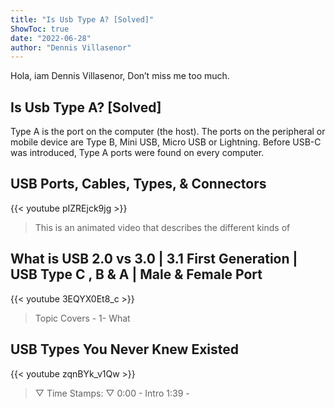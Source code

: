 ```yaml
---
title: "Is Usb Type A? [Solved]"
ShowToc: true 
date: "2022-06-28"
author: "Dennis Villasenor" 
---
```


Hola, iam Dennis Villasenor, Don’t miss me too much.
## Is Usb Type A? [Solved]
 Type A is the port on the computer (the host). The ports on the peripheral or mobile device are Type B, Mini USB, Micro USB or Lightning. Before USB-C was introduced, Type A ports were found on every computer.

## USB Ports, Cables, Types, & Connectors
{{< youtube pIZREjck9jg >}}
>This is an animated video that describes the different kinds of 

## What is USB 2.0 vs 3.0 | 3.1 First Generation | USB Type C , B & A | Male & Female Port
{{< youtube 3EQYX0Et8_c >}}
>Topic Covers - 1- What 

## USB Types You Never Knew Existed
{{< youtube zqnBYk_v1Qw >}}
>▽ Time Stamps: ▽ 0:00 - Intro 1:39 - 

